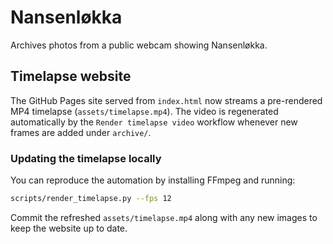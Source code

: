# Nansenløkka

Archives photos from a public webcam showing Nansenløkka.

## Timelapse website

The GitHub Pages site served from `index.html` now streams a pre-rendered MP4 timelapse
(`assets/timelapse.mp4`). The video is regenerated automatically by the
`Render timelapse video` workflow whenever new frames are added under `archive/`.

### Updating the timelapse locally

You can reproduce the automation by installing FFmpeg and running:

```bash
scripts/render_timelapse.py --fps 12
```

Commit the refreshed `assets/timelapse.mp4` along with any new images to keep the
website up to date.
